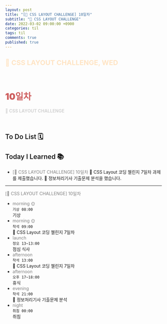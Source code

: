 ```yaml
---
layout: post
title: "[👑 CSS LAYOUT CHALLENGE] 10일차"
subtitle: "👑 CSS LAYOUT CHALLENGE"
date: 2022-03-02 09:00:00 +0900
categories: til
tags: til
comments: true
published: true
---
```


## <span style="color:Bisque;font-size: 22px">👑 CSS LAYOUT CHALLENGE, WED</span>

<br />

# **<span style="font-weight:900;color:indianred">10일차</span>**

**<span style="color:lightgray">👑 CSS LAYOUT CHALLENGE</span>**

<br />

## <span style="font-weight:600">To Do List</span> 🗓

## <span style="font-weight:600">Today I Learned</span> 📚

- <span style="color:gray">[👑 CSS LAYOUT CHALLENGE] 10일차</span>
  👑 CSS Layout 코딩 첼린지 7일차 과제를 제출했습니다.
  💬 정보처리기사 기출문제 분석을 했습니다.

---

<span style="color:gray">[👑 CSS LAYOUT CHALLENGE] 10일차</span>

- <span style="color:gray">morning 🌞</span> <br>
  `기상 08:00` <br>
  기상
- <span style="color:gray">morning 🌞</span> <br>
  `착석 09:00` <br>
  👑 CSS Layout 코딩 첼린지 7일차
- <span style="color:gray">launch</span> <br>
  `정오 13~13:00`<br>
  점심 식사
- <span style="color:gray">afternoon</span> <br>
  `착석 13:00`<br>
  👑 CSS Layout 코딩 첼린지 7일차
- <span style="color:gray">afternoon</span> <br>
  `오후 17~18:00`<br>
  휴식
- <span style="color:gray">evening</span> <br>
  `착석 21:00`<br>
  📖 정보처리기사 기출문제 분석
- <span style="color:gray">night</span> <br>
  `취침 00:00`<br>
  취침
